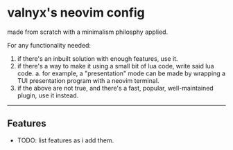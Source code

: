 # valnyx's neovim config

made from scratch with a minimalism philosphy applied.

For any functionality needed:

1. if there's an inbuilt solution with enough features, use it.
2. if there's a way to make it using a small bit of lua code, write said lua code.
  a. for example, a "presentation" mode can be made by wrapping a TUI presentation program with a neovim terminal.
3. if the above are not true, and there's a fast, popular, well-maintained plugin, use it instead.

---

## Features

- TODO: list features as i add them.
